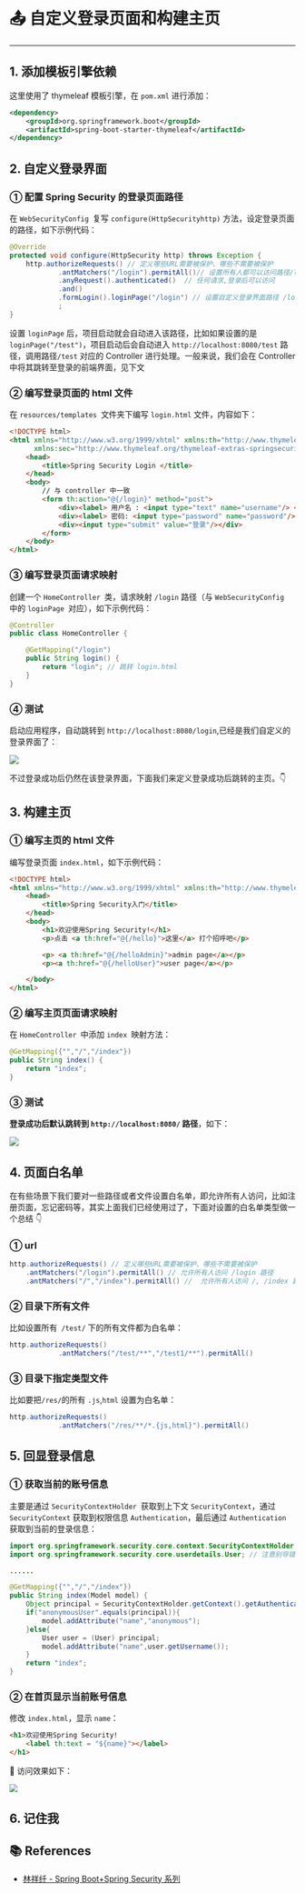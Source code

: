 # 📤 自定义登录页面和构建主页

---

## 1. 添加模板引擎依赖

这里使用了 thymeleaf 模板引擎，在 `pom.xml` 进行添加：

```xml
<dependency>
    <groupId>org.springframework.boot</groupId>
    <artifactId>spring-boot-starter-thymeleaf</artifactId>
</dependency>
```

## 2. 自定义登录界面

### ① 配置 Spring Security 的登录页面路径

在 `WebSecurityConfig `复写 `configure(HttpSecurityhttp)` 方法，设定登录页面的路径，如下示例代码：

```java
@Override
protected void configure(HttpSecurity http) throws Exception {
    http.authorizeRequests() // 定义哪些URL需要被保护、哪些不需要被保护
            .antMatchers("/login").permitAll()// 设置所有人都可以访问路径/login
            .anyRequest().authenticated()  // 任何请求,登录后可以访问
            .and()
            .formLogin().loginPage("/login") // 设置自定义登录界面路径 /login（与Controller中一致）
            ;
}
```

设置 `loginPage` 后，项目启动就会自动进入该路径，比如如果设置的是 `loginPage("/test")`，项目启动后会自动进入 `http://localhost:8080/test` 路径，调用路径`/test` 对应的 Controller 进行处理。一般来说，我们会在 Controller 中将其跳转至登录的前端界面，见下文

### ②  编写登录页面的 html 文件

 在 `resources/templates `文件夹下编写 `login.html` 文件，内容如下：

```html
<!DOCTYPE html>
<html xmlns="http://www.w3.org/1999/xhtml" xmlns:th="http://www.thymeleaf.org"
      xmlns:sec="http://www.thymeleaf.org/thymeleaf-extras-springsecurity3">
    <head>
        <title>Spring Security Login </title>
    </head>
    <body>
        // 与 controller 中一致
        <form th:action="@{/login}" method="post">
            <div><label> 用户名 : <input type="text" name="username"/> </label></div>
            <div><label> 密码: <input type="password" name="password"/> </label></div>
            <div><input type="submit" value="登录"/></div>
        </form>
    </body>
</html>
```

### ③ 编写登录页面请求映射

创建一个 `HomeController `类，请求映射 `/login` 路径（与 `WebSecurityConfig ` 中的 `loginPage `对应），如下示例代码：

```java
@Controller
public class HomeController {

    @GetMapping("/login")
    public String login() {
        return "login"; // 跳转 login.html
    }
}
```

### ④ 测试

 启动应用程序，自动跳转到 `http://localhost:8080/login`,已经是我们自定义的登录界面了：

![](https://gitee.com/veal98/images/raw/master/img/20200809213704.png)

不过登录成功后仍然在该登录界面，下面我们来定义登录成功后跳转的主页。👇

## 3. 构建主页

### ①  编写主页的 html 文件

 编写登录页面 `index.html`，如下示例代码：

```html
<!DOCTYPE html>  
<html xmlns="http://www.w3.org/1999/xhtml" xmlns:th="http://www.thymeleaf.org" xmlns:sec="http://www.thymeleaf.org/thymeleaf-extras-springsecurity3">  
    <head>
        <title>Spring Security入门</title>
    </head>
    <body>
        <h1>欢迎使用Spring Security!</h1>
        <p>点击 <a th:href="@{/hello}">这里</a> 打个招呼吧</p>

        <p> <a th:href="@{/helloAdmin}">admin page</a></p>
        <p><a th:href="@{/helloUser}">user page</a></p>

    </body>
</html>
```

### ②  编写主页页面请求映射

在 `HomeController `中添加 `index `映射方法：

```java
@GetMapping({"","/","/index"})
public String index() {
    return "index";
}
```

### ③ 测试

**登录成功后默认跳转到 `http://localhost:8080/` 路径**，如下：

![](https://gitee.com/veal98/images/raw/master/img/20200809213414.png)

## 4. 页面白名单

在有些场景下我们要对一些路径或者文件设置白名单，即允许所有人访问，比如注册页面，忘记密码等，其实上面我们已经使用过了，下面对设置的白名单类型做一个总结 👇

### ① url

```java
http.authorizeRequests() // 定义哪些URL需要被保护、哪些不需要被保护
    .antMatchers("/login").permitAll() // 允许所有人访问 /login 路径
	.antMatchers("/","/index").permitAll() //  允许所有人访问 /, /index 路径
```

### ② 目录下所有文件

比如设置所有` /test/` 下的所有文件都为白名单：

```Java
http.authorizeRequests() 
            .antMatchers("/test/**","/test1/**").permitAll()
```

### ③ 目录下指定类型文件

比如要把` /res/ `的所有 `.js`,`html` 设置为白名单：

```java
http.authorizeRequests() 
            .antMatchers("/res/**/*.{js,html}").permitAll()
```

## 5. 回显登录信息

### ① 获取当前的账号信息

主要是通过 `SecurityContextHolder `获取到上下文 `SecurityContext`，通过 `SecurityContext` 获取到权限信息 `Authentication`，最后通过 `Authentication` 获取到当前的登录信息：

```java
import org.springframework.security.core.context.SecurityContextHolder;
import org.springframework.security.core.userdetails.User; // 注意别导错包

......

@GetMapping({"","/","/index"})
public String index(Model model) {
    Object principal = SecurityContextHolder.getContext().getAuthentication().getPrincipal();
    if("anonymousUser".equals(principal)){
        model.addAttribute("name","anonymous");
    }else{
        User user = (User) principal;
        model.addAttribute("name",user.getUsername());
    }
    return "index";
}
```

### ② 在首页显示当前账号信息

修改 `index.html`，显示 `name`：

```html
<h1>欢迎使用Spring Security! 
    <label th:text = "${name}"></label> 
</h1>
```

🏃‍ 访问效果如下：

<img src="https://gitee.com/veal98/images/raw/master/img/20200812120051.png" style="zoom:90%;" />

## 6. 记住我





## 📚 References

- [林祥纤 - Spring Boot+Spring Security 系列](https://www.iteye.com/blog/412887952-qq-com-2441544)